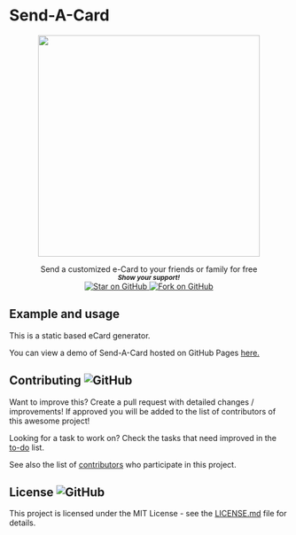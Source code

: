 # Send-A-Card
 
<p align="center">
  <img height="400" src="https://uxwing.com/wp-content/themes/uxwing/download/communication-chat-call/mail-send-icon.png" />
</p>
                                                                     


   <p align="center">
      Send a customized e-Card to your friends or family for free
  
  <br>
  <small> <b><i>Show your support!</i> </b></small>
  <br>
   <a href="https://github.com/MarketingPipeline/Markdown-Tag">
    <img title="Star on GitHub" src="https://img.shields.io/github/stars/MarketingPipeline/Markdown-Tag.svg?style=social&label=Star">
  </a>
  <a href="https://github.com/MarketingPipeline/Markdown-Tag/fork">
    <img title="Fork on GitHub" src="https://img.shields.io/github/forks/MarketingPipeline/Markdown-Tag.svg?style=social&label=Fork">
  </a>
   </p>  





## Example and usage

This is a static based eCard generator. 

You can view a demo of Send-A-Card hosted on GitHub Pages [here.](https://marketingpipeline.github.io/Markdown-Tag)

## Contributing ![GitHub](https://img.shields.io/github/contributors/MarketingPipeline/Markdown-Tag)

Want to improve this? Create a pull request with detailed changes / improvements! If approved you will be added to the list of contributors of this awesome project!


Looking for a task to work on? Check the tasks that need improved in the [to-do](https://github.com/MarketingPipeline/Markdown-Tag/blob/main/to-do.md) list.


See also the list of
[contributors](https://github.com/MarketingPipeline/Markdown-Tag/graphs/contributors) who
participate in this project.

## License ![GitHub](https://img.shields.io/github/license/MarketingPipeline/markdown-tag)

This project is licensed under the MIT License - see the
[LICENSE.md](https://github.com/MarketingPipeline/Markdown-Tag/blob/main/LICENSE) file for
details. 
